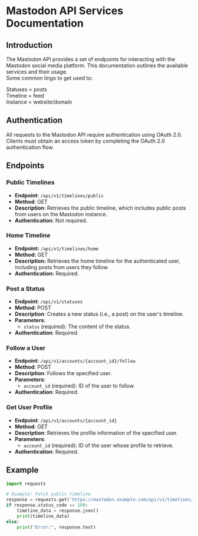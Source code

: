 # Mastodon API Services Documentation

## Introduction
The Mastodon API provides a set of endpoints for interacting with the Mastodon social media platform. This documentation outlines the available services and their usage. \
Some common lingo to get used to: 

Statuses = posts \
Timeline = feed \
Instance = website/domain 

## Authentication
All requests to the Mastodon API require authentication using OAuth 2.0. Clients must obtain an access token by completing the OAuth 2.0 authentication flow.

## Endpoints

### Public Timelines
- **Endpoint**: `/api/v1/timelines/public`
- **Method**: GET
- **Description**: Retrieves the public timeline, which includes public posts from users on the Mastodon instance.
- **Authentication**: Not required.

### Home Timeline
- **Endpoint:** `/api/v1/timelines/home`
- **Method:** GET
- **Description:** Retrieves the home timeline for the authenticated user, including posts from users they follow.
- **Authentication:** Required.

### Post a Status
- **Endpoint**: `/api/v1/statuses`
- **Method**: POST
- **Description**: Creates a new status (i.e., a post) on the user's timeline.
- **Parameters**:
  - `status` (required): The content of the status.
- **Authentication**: Required.

### Follow a User
- **Endpoint**: `/api/v1/accounts/{account_id}/follow`
- **Method**: POST
- **Description**: Follows the specified user.
- **Parameters**:
  - `account_id` (required): ID of the user to follow.
- **Authentication**: Required.

### Get User Profile
- **Endpoint**: `/api/v1/accounts/{account_id}`
- **Method**: GET
- **Description**: Retrieves the profile information of the specified user.
- **Parameters**:
  - `account_id` (required): ID of the user whose profile to retrieve.
- **Authentication**: Required.

## Example
```python
import requests

# Example: Fetch public timeline
response = requests.get('https://mastodon.example.com/api/v1/timelines/public')
if response.status_code == 200:
    timeline_data = response.json()
    print(timeline_data)
else:
    print("Error:", response.text)
